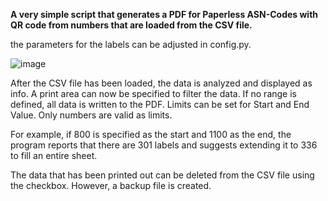 **A very simple script that generates a PDF for Paperless ASN-Codes with QR code from numbers that are loaded from the CSV file.**

the parameters for the labels can be adjusted in config.py.


![image](https://github.com/user-attachments/assets/acd627b9-557c-4287-b997-8e995289e309)

After the CSV file has been loaded, the data is analyzed and displayed as info.
A print area can now be specified to filter the data.
If no range is defined, all data is written to the PDF.
Limits can be set for Start and End Value.
Only numbers are valid as limits.

For example, if 800 is specified as the start and 1100 as the end, 
the program reports that there are 301 labels and suggests extending it to 336 to fill an entire sheet.

The data that has been printed out can be deleted from the CSV file using the checkbox.
However, a backup file is created.

